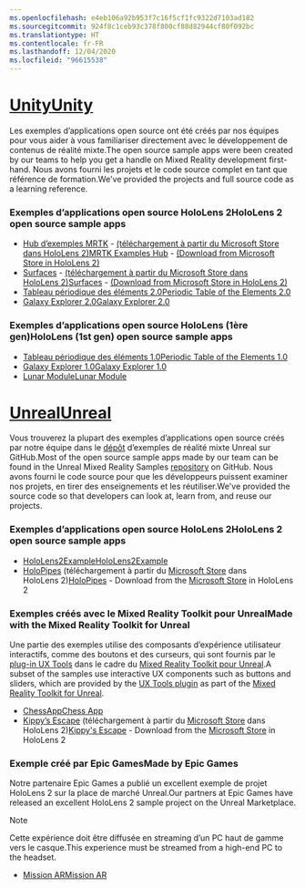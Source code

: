 ```yaml
---
ms.openlocfilehash: e4eb106a92b953f7c16f5cf1fc9322d7103ad182
ms.sourcegitcommit: 924f8c1ceb93c378f800cf88d82944cf80f092bc
ms.translationtype: HT
ms.contentlocale: fr-FR
ms.lasthandoff: 12/04/2020
ms.locfileid: "96615538"
---
```

# <a name="unity"></a>[<span data-ttu-id="5a52e-101">Unity</span><span class="sxs-lookup"><span data-stu-id="5a52e-101">Unity</span></span>](#tab/unity)

<span data-ttu-id="5a52e-102">Les exemples d’applications open source ont été créés par nos équipes pour vous aider à vous familiariser directement avec le développement de contenus de réalité mixte.</span><span class="sxs-lookup"><span data-stu-id="5a52e-102">The open source sample apps were been created by our teams to help you get a handle on Mixed Reality development first-hand.</span></span> <span data-ttu-id="5a52e-103">Nous avons fourni les projets et le code source complet en tant que référence de formation.</span><span class="sxs-lookup"><span data-stu-id="5a52e-103">We've provided the projects and full source code as a learning reference.</span></span>

### <a name="hololens-2-open-source-sample-apps"></a><span data-ttu-id="5a52e-104">Exemples d’applications open source HoloLens 2</span><span class="sxs-lookup"><span data-stu-id="5a52e-104">HoloLens 2 open source sample apps</span></span>

* <span data-ttu-id="5a52e-105">[Hub d’exemples MRTK](https://microsoft.github.io/MixedRealityToolkit-Unity/Documentation/README_ExampleHub.html) - [(téléchargement à partir du Microsoft Store dans HoloLens 2)](https://www.microsoft.com/p/mrtk-examples-hub/9mv8c39l2sj4)</span><span class="sxs-lookup"><span data-stu-id="5a52e-105">[MRTK Examples Hub](https://microsoft.github.io/MixedRealityToolkit-Unity/Documentation/README_ExampleHub.html) - [(Download from Microsoft Store in HoloLens 2)](https://www.microsoft.com/p/mrtk-examples-hub/9mv8c39l2sj4)</span></span>
* <span data-ttu-id="5a52e-106">[Surfaces](../unity/sampleapp-surfaces.md) - [(téléchargement à partir du Microsoft Store dans HoloLens 2)](https://www.microsoft.com/p/surfaces/9nvkpv3sk3x0)</span><span class="sxs-lookup"><span data-stu-id="5a52e-106">[Surfaces](../unity/sampleapp-surfaces.md) - [(Download from Microsoft Store in HoloLens 2)](https://www.microsoft.com/p/surfaces/9nvkpv3sk3x0)</span></span>
* [<span data-ttu-id="5a52e-107">Tableau périodique des éléments 2.0</span><span class="sxs-lookup"><span data-stu-id="5a52e-107">Periodic Table of the Elements 2.0</span></span>](https://medium.com/@dongyoonpark/bringing-the-periodic-table-of-the-elements-app-to-hololens-2-with-mrtk-v2-a6e3d8362158)
* [<span data-ttu-id="5a52e-108">Galaxy Explorer 2.0</span><span class="sxs-lookup"><span data-stu-id="5a52e-108">Galaxy Explorer 2.0</span></span>](../unity/galaxy-explorer-update.md)

### <a name="hololens-1st-gen-open-source-sample-apps"></a><span data-ttu-id="5a52e-109">Exemples d’applications open source HoloLens (1ère gen)</span><span class="sxs-lookup"><span data-stu-id="5a52e-109">HoloLens (1st gen) open source sample apps</span></span>

* [<span data-ttu-id="5a52e-110">Tableau périodique des éléments 1.0</span><span class="sxs-lookup"><span data-stu-id="5a52e-110">Periodic Table of the Elements 1.0</span></span>](../unity/periodic-table-of-the-elements.md)
* [<span data-ttu-id="5a52e-111">Galaxy Explorer 1.0</span><span class="sxs-lookup"><span data-stu-id="5a52e-111">Galaxy Explorer 1.0</span></span>](../unity/galaxy-explorer.md)
* [<span data-ttu-id="5a52e-112">Lunar Module</span><span class="sxs-lookup"><span data-stu-id="5a52e-112">Lunar Module</span></span>](../unity/lunar-module.md)

# <a name="unreal"></a>[<span data-ttu-id="5a52e-113">Unreal</span><span class="sxs-lookup"><span data-stu-id="5a52e-113">Unreal</span></span>](#tab/unreal)

<span data-ttu-id="5a52e-114">Vous trouverez la plupart des exemples d’applications open source créés par notre équipe dans le [dépôt](https://github.com/microsoft/MixedReality-Unreal-Samples) d’exemples de réalité mixte Unreal sur GitHub.</span><span class="sxs-lookup"><span data-stu-id="5a52e-114">Most of the open source sample apps made by our team can be found in the Unreal Mixed Reality Samples [repository](https://github.com/microsoft/MixedReality-Unreal-Samples) on GitHub.</span></span> <span data-ttu-id="5a52e-115">Nous avons fourni le code source pour que les développeurs puissent examiner nos projets, en tirer des enseignements et les réutiliser.</span><span class="sxs-lookup"><span data-stu-id="5a52e-115">We've provided the source code so that developers can look at, learn from, and reuse our projects.</span></span>

### <a name="hololens-2-open-source-sample-apps"></a><span data-ttu-id="5a52e-116">Exemples d’applications open source HoloLens 2</span><span class="sxs-lookup"><span data-stu-id="5a52e-116">HoloLens 2 open source sample apps</span></span>

* [<span data-ttu-id="5a52e-117">HoloLens2Example</span><span class="sxs-lookup"><span data-stu-id="5a52e-117">HoloLens2Example</span></span>](https://github.com/microsoft/MixedReality-Unreal-Samples/tree/master/HoloLens2Example) 
* <span data-ttu-id="5a52e-118">[HoloPipes](https://github.com/microsoft/MixedReality-Unreal-HoloPipes) (téléchargement à partir du [Microsoft Store](https://www.microsoft.com/p/holopipes/9mszb3nnrxn9) dans HoloLens 2)</span><span class="sxs-lookup"><span data-stu-id="5a52e-118">[HoloPipes](https://github.com/microsoft/MixedReality-Unreal-HoloPipes) - Download from the [Microsoft Store](https://www.microsoft.com/p/holopipes/9mszb3nnrxn9) in HoloLens 2</span></span>

### <a name="made-with-the-mixed-reality-toolkit-for-unreal"></a><span data-ttu-id="5a52e-119">Exemples créés avec le Mixed Reality Toolkit pour Unreal</span><span class="sxs-lookup"><span data-stu-id="5a52e-119">Made with the Mixed Reality Toolkit for Unreal</span></span>

<span data-ttu-id="5a52e-120">Une partie des exemples utilise des composants d’expérience utilisateur interactifs, comme des boutons et des curseurs, qui sont fournis par le [plug-in UX Tools](https://aka.ms/uxt-unreal) dans le cadre du [Mixed Reality Toolkit pour Unreal](https://aka.ms/mrtk-unreal).</span><span class="sxs-lookup"><span data-stu-id="5a52e-120">A subset of the samples use interactive UX components such as buttons and sliders, which are provided by the [UX Tools plugin](https://aka.ms/uxt-unreal) as part of the [Mixed Reality Toolkit for Unreal](https://aka.ms/mrtk-unreal).</span></span>

* [<span data-ttu-id="5a52e-121">ChessApp</span><span class="sxs-lookup"><span data-stu-id="5a52e-121">Chess App</span></span>](https://github.com/microsoft/MixedReality-Unreal-Samples/tree/master/ChessApp)
* <span data-ttu-id="5a52e-122">[Kippy’s Escape](../unreal/unreal-kippys-escape.md) (téléchargement à partir du [Microsoft Store](https://www.microsoft.com/p/kippys-escape/9nbd7gl86vkd) dans HoloLens 2)</span><span class="sxs-lookup"><span data-stu-id="5a52e-122">[Kippy's Escape](../unreal/unreal-kippys-escape.md) - Download from the [Microsoft Store](https://www.microsoft.com/p/kippys-escape/9nbd7gl86vkd) in HoloLens 2</span></span>

### <a name="made-by-epic-games"></a><span data-ttu-id="5a52e-123">Exemple créé par Epic Games</span><span class="sxs-lookup"><span data-stu-id="5a52e-123">Made by Epic Games</span></span>

<span data-ttu-id="5a52e-124">Notre partenaire Epic Games a publié un excellent exemple de projet HoloLens 2 sur la place de marché Unreal.</span><span class="sxs-lookup"><span data-stu-id="5a52e-124">Our partners at Epic Games have released an excellent HoloLens 2 sample project on the Unreal Marketplace.</span></span> 

> [!NOTE] 
> <span data-ttu-id="5a52e-125">Cette expérience doit être diffusée en streaming d’un PC haut de gamme vers le casque.</span><span class="sxs-lookup"><span data-stu-id="5a52e-125">This experience must be streamed from a high-end PC to the headset.</span></span>

* [<span data-ttu-id="5a52e-126">Mission AR</span><span class="sxs-lookup"><span data-stu-id="5a52e-126">Mission AR</span></span>](https://docs.unrealengine.com/Resources/Showcases/MissionAR/index.html)

